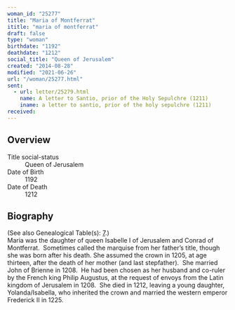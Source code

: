 ```yaml
---
woman_id: "25277"
title: "Maria of Montferrat"
ititle: "maria of montferrat"
draft: false
type: "woman"
birthdate: "1192"
deathdate: "1212"
social_title: "Queen of Jerusalem"
created: "2014-08-28"
modified: "2021-06-26"
url: "/woman/25277.html"
sent:
  - url: letter/25279.html
    name: A letter to Santio, prior of the Holy Sepulchre (1211)
    iname: a letter to santio, prior of the holy sepulchre (1211)
received:
---
```

<h2 class="mt-4">Overview</h2><dt>Title social-status</dt><dd>Queen of Jerusalem</dd><dt>Date of Birth</dt><dd>1192</dd><dt>Date of Death</dt><dd>1212</dd><h2 class="mt-4">Biography</h2><p>(See also Genealogical Table(s): <a href="https://epistolae.ctl.columbia.edu/content/genealogy-baldwin#n25277">7</a>.)<br>Maria was the daughter of queen Isabelle I of Jerusalem and Conrad of Montferrat.&nbsp; Sometimes called the marquise from her father’s title, though she was born after his death. She assumed the crown in 1205, at age thirteen, after the death of her mother (and last stepfather).&nbsp; She married John of Brienne in 1208.&nbsp; He had been chosen as her husband and co-ruler by the French king Philip Augustus, at the request of envoys from the Latin kingdom of Jerusalem in 1208.&nbsp; She died in 1212, leaving a young daughter, Yolanda/Isabella, who inherited the crown and married the western emperor Frederick II in 1225.&nbsp;&nbsp;</p>